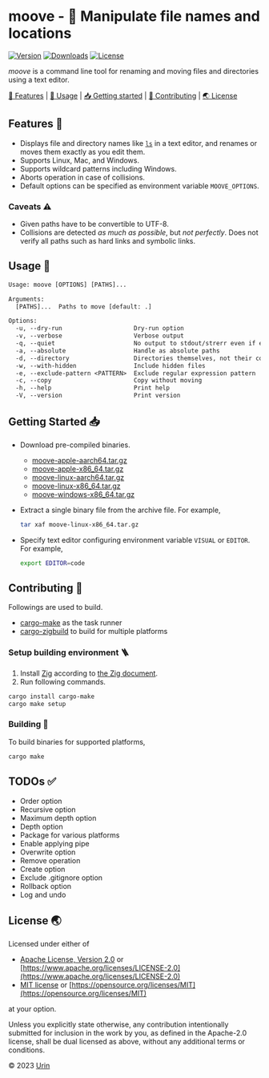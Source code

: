 # moove - 🚚 Manipulate file names and locations

[![Version][image-version]][url-releases]
[![Downloads][image-downloads]][url-latest-release]
[![License][image-license]](#license-)

*moove* is a command line tool for renaming and moving files and directories using a text editor.

[🎨 Features](#features-) \|
[🚀 Usage](#usage-) \|
[📥 Getting started](#getting-started-) \|
[💙 Contributing](#contributing-) \|
[🌏 License](#license-)


## Features 🎨

- Displays file and directory names like [`ls`](https://man7.org/linux/man-pages/man1/ls.1.html) in a text editor,
  and renames or moves them exactly as you edit them.
- Supports Linux, Mac, and Windows.
- Supports wildcard patterns including Windows.
- Aborts operation in case of collisions.
- Default options can be specified as environment variable `MOOVE_OPTIONS`.

### Caveats ⚠

- Given paths have to be convertible to UTF-8.
- Collisions are detected *as much as possible*, but *not perfectly*.
  Does not verify all paths such as hard links and symbolic links.

## Usage 🚀

```txt
Usage: moove [OPTIONS] [PATHS]...

Arguments:
  [PATHS]...  Paths to move [default: .]

Options:
  -u, --dry-run                    Dry-run option
  -v, --verbose                    Verbose output
  -q, --quiet                      No output to stdout/strerr even if error
  -a, --absolute                   Handle as absolute paths
  -d, --directory                  Directories themselves, not their contents
  -w, --with-hidden                Include hidden files
  -e, --exclude-pattern <PATTERN>  Exclude regular expression pattern
  -c, --copy                       Copy without moving
  -h, --help                       Print help
  -V, --version                    Print version
```

## Getting Started 📥

- Download pre-compiled binaries.
  - [moove-apple-aarch64.tar.gz](https://github.com/urin/moove/releases/latest/download/moove-apple-aarch64.tar.gz)
  - [moove-apple-x86_64.tar.gz](https://github.com/urin/moove/releases/latest/download/moove-apple-x86_64.tar.gz)
  - [moove-linux-aarch64.tar.gz](https://github.com/urin/moove/releases/latest/download/moove-linux-aarch64.tar.gz)
  - [moove-linux-x86_64.tar.gz](https://github.com/urin/moove/releases/latest/download/moove-linux-x86_64.tar.gz)
  - [moove-windows-x86_64.tar.gz](https://github.com/urin/moove/releases/latest/download/moove-windows-x86_64.tar.gz)

- Extract a single binary file from the archive file.
  For example,
  ```sh
  tar xaf moove-linux-x86_64.tar.gz
  ```

- Specify text editor configuring environment variable `VISUAL` or `EDITOR`.
  For example,
  ```sh
  export EDITOR=code
  ```

## Contributing 💙

Followings are used to build.

- [cargo-make](https://crates.io/crates/cargo-make/) as the task runner
- [cargo-zigbuild](https://crates.io/crates/cargo-zigbuild) to build for multiple platforms

### Setup building environment 🪜

1. Install [Zig](https://ziglang.org/) according to [the Zig document](https://ziglang.org/learn/getting-started/#installing-zig).
2. Run following commands.
```sh
cargo install cargo-make
cargo make setup
```

### Building 🔨

To build binaries for supported platforms,

```sh
cargo make
```

## TODOs ✅

- Order option
- Recursive option
- Maximum depth option
- Depth option
- Package for various platforms
- Enable applying pipe
- Overwrite option
- Remove operation
- Create option
- Exclude .gitignore option
- Rollback option
- Log and undo

## License 🌏

Licensed under either of

- [Apache License, Version 2.0][url-license-apache] or
  [https://www.apache.org/licenses/LICENSE-2.0](https://www.apache.org/licenses/LICENSE-2.0)
- [MIT license][url-license-mit] or
  [https://opensource.org/licenses/MIT](https://opensource.org/licenses/MIT)

at your option.

Unless you explicitly state otherwise, any contribution intentionally submitted
for inclusion in the work by you, as defined in the Apache-2.0 license, shall be
dual licensed as above, without any additional terms or conditions.

© 2023 [Urin](https://github.com/urin)

<!-- Reference -->

[image-license]: https://img.shields.io/badge/license-MIT%2FApache--2.0-lightgrey?style=flat
[image-downloads]: https://img.shields.io/github/downloads/urin/moove/total?style=flat
[image-version]: https://img.shields.io/github/v/release/urin/moove?style=flat

[url-license-mit]: https://github.com/urin/moove/blob/main/LICENSE-MIT
[url-license-apache]: https://github.com/urin/moove/blob/main/LICENSE-APACHE
[url-latest-release]: https://github.com/urin/moove/releases/latest
[url-releases]: https://github.com/urin/moove/releases
